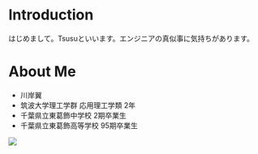 # Introduction
はじめまして。Tsusuといいます。エンジニアの真似事に気持ちがあります。

# About Me
- 川岸翼
- 筑波大学理工学群 応用理工学類 2年
- 千葉県立東葛飾中学校 2期卒業生
- 千葉県立東葛飾高等学校 95期卒業生

![](https://github-readme-stats.vercel.app/api/top-langs?username=tsusu0409&show_icons=true&locale=en&layout=compact)
